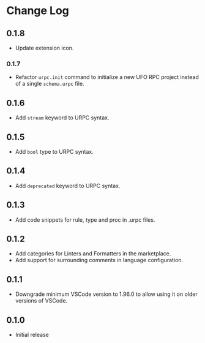 # Change Log

## 0.1.8

- Update extension icon.

### 0.1.7

- Refactor `urpc.init` command to initialize a new UFO RPC project instead of a
  single `schema.urpc` file.

## 0.1.6

- Add `stream` keyword to URPC syntax.

## 0.1.5

- Add `bool` type to URPC syntax.

## 0.1.4

- Add `deprecated` keyword to URPC syntax.

## 0.1.3

- Add code snippets for rule, type and proc in .urpc files.

## 0.1.2

- Add categories for Linters and Formatters in the marketplace.
- Add support for surrounding comments in language configuration.

## 0.1.1

- Downgrade minimum VSCode version to 1.96.0 to allow using it on older versions
  of VSCode.

## 0.1.0

- Initial release
